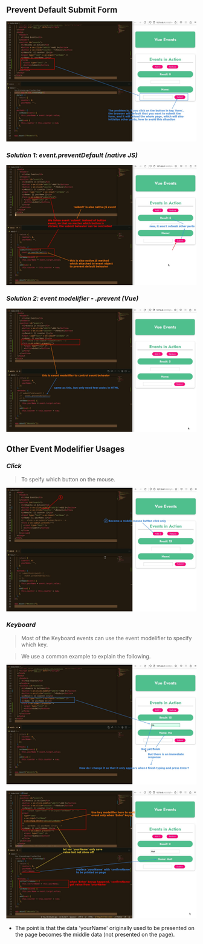 ## **Prevent Default Submit Form**

![Alt problem: defult submt](pic/07.jpg)

### _Solution 1: event.preventDefault (native JS)_

![Alt sol 1: preventDefault](pic/08.jpg)

### _Solution 2: event modelifier - .prevent (Vue)_

![Alt sol 2: event modelifier of Vue](pic/09.jpg)

## **Other Event Modelifier Usages**

### _Click_

> To speify which button on the mouse.

![Alt click event modelifier](pic/10.jpg)

### _Keyboard_

> Most of the Keyboard events can use the event modelifier to specify which key.

> We use a common example to explain the following.

![Alt show off when enter](pic/11.jpg)

![Alt sol](pic/12.jpg)

- The point is that the data 'yourName' originally used to be presented on the page becomes the middle data (not presented on the page).
